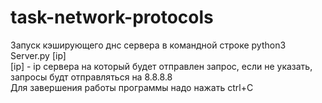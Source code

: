 # task-network-protocols

Запуск кэширующего днс сервера
в командной строке python3 Server.py [ip]  
[ip] - ip сервера на который будет отправлен запрос, если не указать, запросы будт отправляться на 8.8.8.8  
Для завершения работы программы надо нажать ctrl+C
